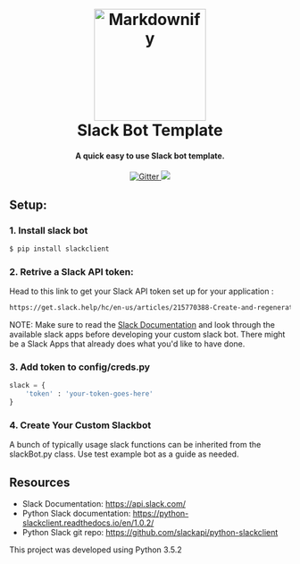 <h1 align="center">
  <br>
  <a href="#"><img src="https://www.spaceotechnologies.com/wp-content/themes/spaceotechnologies/images/services/slack-development/slackdroid.png" alt="Markdownify" width="200"></a>
  <br>
  Slack Bot Template
  <br>
</h1>

<h4 align="center">A quick easy to use Slack bot template.</h4>

<p align="center">
  <a href="#">
    <img src="https://img.shields.io/badge/Python-v3.5-blue.svg" alt="Gitter">
  </a>
  <a href="#">
    <img src="https://img.shields.io/badge/contributions-welcome-orange.svg">
  </a>
</p>

## Setup:

### 1. Install slack bot
```sh
$ pip install slackclient
```

### 2. Retrive a Slack API token:
Head to this link to get your Slack API token set up for your application : 

```sh
https://get.slack.help/hc/en-us/articles/215770388-Create-and-regenerate-API-tokens
```

  NOTE:  Make sure to read the [Slack Documentation](https://api.slack.com/) and look through the available slack apps before developing your custom slack bot. There might be a Slack Apps that already does what you'd like to have done. 

### 3. Add token to config/creds.py

```python
slack = {
    'token' : 'your-token-goes-here'
}
```

### 4. Create Your Custom Slackbot

A bunch of typically usage slack functions can be inherited from the slackBot.py class. Use test example bot as a guide as needed.


## Resources
* Slack Documentation: https://api.slack.com/
* Python Slack documentation: https://python-slackclient.readthedocs.io/en/1.0.2/
* Python Slack git repo: https://github.com/slackapi/python-slackclient

This project was developed using Python 3.5.2 

